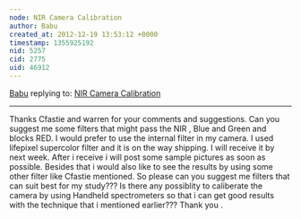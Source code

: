```yaml
---
node: NIR Camera Calibration
author: Babu
created_at: 2012-12-19 13:53:12 +0000
timestamp: 1355925192
nid: 5257
cid: 2775
uid: 46912
---
```




[Babu](../profile/Babu) replying to: [NIR Camera Calibration](../notes/babu/12-19-2012/nir-camera-calibration)

----
Thanks Cfastie and warren for your comments and suggestions.
Can you suggest me some filters that might pass the NIR , Blue and Green and blocks RED. I would prefer to use the internal filter in my camera. I  used lifepixel supercolor filter and it is on the way shipping. I will receive it by next week. After i receive i will post some sample pictures as soon as possible. 
Besides that i would also like to see the results by using some other filter like Cfastie mentioned. So please can you suggest me filters that can suit best for my study???
Is there any possiblity to caliberate the camera by using Handheld spectrometers so that i can get good results with the technique that i mentioned earlier???  Thank you . 
